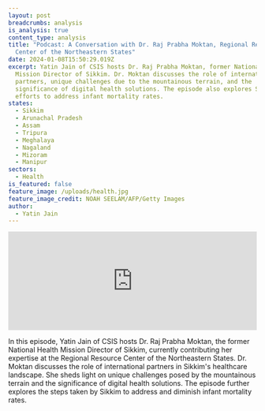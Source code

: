 ```yaml
---
layout: post
breadcrumbs: analysis
is_analysis: true
content_type: analysis
title: "Podcast: A Conversation with Dr. Raj Prabha Moktan, Regional Resource
  Center of the Northeastern States"
date: 2024-01-08T15:50:29.019Z
excerpt: Yatin Jain of CSIS hosts Dr. Raj Prabha Moktan, former National Health
  Mission Director of Sikkim. Dr. Moktan discusses the role of international
  partners, unique challenges due to the mountainous terrain, and the
  significance of digital health solutions. The episode also explores Sikkim's
  efforts to address infant mortality rates.
states:
  - Sikkim
  - Arunachal Pradesh
  - Assam
  - Tripura
  - Meghalaya
  - Nagaland
  - Mizoram
  - Manipur
sectors:
  - Health
is_featured: false
feature_image: /uploads/health.jpg
feature_image_credit: NOAH SEELAM/AFP/Getty Images
author:
  - Yatin Jain
---
```

<iframe frameborder="0" height="200" scrolling="no" src="https://playlist.megaphone.fm/?e=CSIS6639041695" width="100%"></iframe>



In this episode, Yatin Jain of CSIS hosts Dr. Raj Prabha Moktan, the former National Health Mission Director of Sikkim, currently contributing her expertise at the Regional Resource Center of the Northeastern States. Dr. Moktan discusses the role of international partners in Sikkim's healthcare landscape. She sheds light on unique challenges posed by the mountainous terrain and the significance of digital health solutions. The episode further explores the steps taken by Sikkim to address and diminish infant mortality rates.